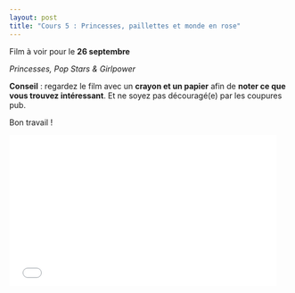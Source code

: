 ```yaml
---
layout: post
title: "Cours 5 : Princesses, paillettes et monde en rose"
---
```

Film à voir pour le **26 septembre**

_Princesses, Pop Stars & Girlpower_

**Conseil** : regardez le film avec un **crayon et un papier** afin de **noter ce que vous trouvez intéressant**. Et ne soyez pas découragé(e) par les coupures pub. 

Bon travail ! 

<iframe frameborder="0" width="480" height="270" src="//www.dailymotion.com/embed/video/x569qry" allowfullscreen></iframe>
